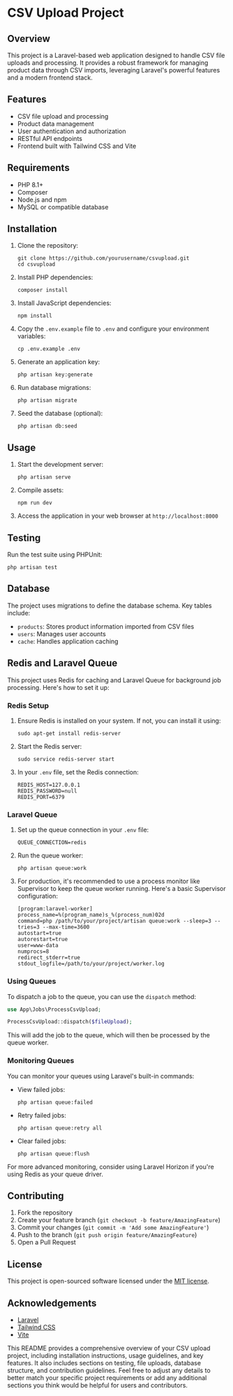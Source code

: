 # CSV Upload Project

## Overview

This project is a Laravel-based web application designed to handle CSV file uploads and processing. It provides a robust framework for managing product data through CSV imports, leveraging Laravel's powerful features and a modern frontend stack.

## Features

- CSV file upload and processing
- Product data management
- User authentication and authorization
- RESTful API endpoints
- Frontend built with Tailwind CSS and Vite

## Requirements

- PHP 8.1+
- Composer
- Node.js and npm
- MySQL or compatible database

## Installation

1. Clone the repository:
   ```
   git clone https://github.com/yourusername/csvupload.git
   cd csvupload
   ```

2. Install PHP dependencies:
   ```
   composer install
   ```

3. Install JavaScript dependencies:
   ```
   npm install
   ```

4. Copy the `.env.example` file to `.env` and configure your environment variables:
   ```
   cp .env.example .env
   ```

5. Generate an application key:
   ```
   php artisan key:generate
   ```

6. Run database migrations:
   ```
   php artisan migrate
   ```

7. Seed the database (optional):
   ```
   php artisan db:seed
   ```

## Usage

1. Start the development server:
   ```
   php artisan serve
   ```

2. Compile assets:
   ```
   npm run dev
   ```

3. Access the application in your web browser at `http://localhost:8000`

## Testing

Run the test suite using PHPUnit:
```
php artisan test
```

## Database

The project uses migrations to define the database schema. Key tables include:

- `products`: Stores product information imported from CSV files
- `users`: Manages user accounts
- `cache`: Handles application caching

## Redis and Laravel Queue

This project uses Redis for caching and Laravel Queue for background job processing. Here's how to set it up:

### Redis Setup

1. Ensure Redis is installed on your system. If not, you can install it using:
   ```
   sudo apt-get install redis-server
   ```

2. Start the Redis server:
   ```
   sudo service redis-server start
   ```

3. In your `.env` file, set the Redis connection:
   ```
   REDIS_HOST=127.0.0.1
   REDIS_PASSWORD=null
   REDIS_PORT=6379
   ```

### Laravel Queue

1. Set up the queue connection in your `.env` file:
   ```
   QUEUE_CONNECTION=redis
   ```

2. Run the queue worker:
   ```
   php artisan queue:work
   ```

3. For production, it's recommended to use a process monitor like Supervisor to keep the queue worker running. Here's a basic Supervisor configuration:

   ```
   [program:laravel-worker]
   process_name=%(program_name)s_%(process_num)02d
   command=php /path/to/your/project/artisan queue:work --sleep=3 --tries=3 --max-time=3600
   autostart=true
   autorestart=true
   user=www-data
   numprocs=8
   redirect_stderr=true
   stdout_logfile=/path/to/your/project/worker.log
   ```

### Using Queues

To dispatch a job to the queue, you can use the `dispatch` method:

```php
use App\Jobs\ProcessCsvUpload;

ProcessCsvUpload::dispatch($fileUpload);
```

This will add the job to the queue, which will then be processed by the queue worker.

### Monitoring Queues

You can monitor your queues using Laravel's built-in commands:

- View failed jobs:
  ```
  php artisan queue:failed
  ```

- Retry failed jobs:
  ```
  php artisan queue:retry all
  ```

- Clear failed jobs:
  ```
  php artisan queue:flush
  ```

For more advanced monitoring, consider using Laravel Horizon if you're using Redis as your queue driver.

## Contributing

1. Fork the repository
2. Create your feature branch (`git checkout -b feature/AmazingFeature`)
3. Commit your changes (`git commit -m 'Add some AmazingFeature'`)
4. Push to the branch (`git push origin feature/AmazingFeature`)
5. Open a Pull Request

## License

This project is open-sourced software licensed under the [MIT license](https://opensource.org/licenses/MIT).

## Acknowledgements

- [Laravel](https://laravel.com)
- [Tailwind CSS](https://tailwindcss.com)
- [Vite](https://vitejs.dev)

This README provides a comprehensive overview of your CSV upload project, including installation instructions, usage guidelines, and key features. It also includes sections on testing, file uploads, database structure, and contribution guidelines. Feel free to adjust any details to better match your specific project requirements or add any additional sections you think would be helpful for users and contributors.